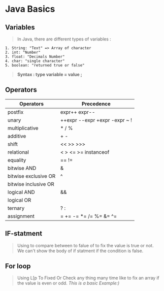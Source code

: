 # Java Basics

## Variables

>In Java, there are different types of variables :
    
    1. String: "Text" => Array of character
    2. int: "Number"
    3. float: "Decimals Number"
    4. char: "single character"
    5. boolean: "returned true or false"

>**Syntax : type variable = value ;**

## Operators

Operators	        |	Precedence
------------------  |---------------------------------
postfix	 	        |	expr++ expr--
unary		        |	++expr --expr +expr -expr ~ !
multiplicative      |	* / %
additive		    |   + -
shift	            |	<< >> >>>
relational          |	< > <= >= instanceof
equality	        |	== !=
bitwise AND		    |   &
bitwise exclusive OR| 	^
bitwise inclusive OR|	|
logical AND		    |   &&
logical OR		    |   ||
ternary	            |   ? :
assignment		    |   = += -= *= /= %= &= ^= |= <<= >>= >>>=

## IF-statment

> Using to compare between to falue of to fix the value is true or not. We can't show the body of if statment if the condition is false.

## For loop

>Using L[p To Fixed Or Check any thing many time like to fix an array if the value is even or odd.
*This is a basic Example:)*

